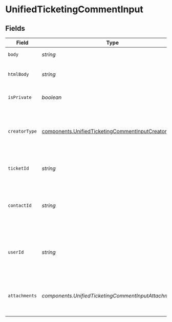 # UnifiedTicketingCommentInput


## Fields

| Field                                                                                                                    | Type                                                                                                                     | Required                                                                                                                 | Description                                                                                                              | Example                                                                                                                  |
| ------------------------------------------------------------------------------------------------------------------------ | ------------------------------------------------------------------------------------------------------------------------ | ------------------------------------------------------------------------------------------------------------------------ | ------------------------------------------------------------------------------------------------------------------------ | ------------------------------------------------------------------------------------------------------------------------ |
| `body`                                                                                                                   | *string*                                                                                                                 | :heavy_check_mark:                                                                                                       | The body of the comment                                                                                                  | Assigned to Eric !                                                                                                       |
| `htmlBody`                                                                                                               | *string*                                                                                                                 | :heavy_minus_sign:                                                                                                       | The html body of the comment                                                                                             | <p>Assigned to Eric !</p>                                                                                                |
| `isPrivate`                                                                                                              | *boolean*                                                                                                                | :heavy_minus_sign:                                                                                                       | The public status of the comment                                                                                         | false                                                                                                                    |
| `creatorType`                                                                                                            | [components.UnifiedTicketingCommentInputCreatorType](../../models/components/unifiedticketingcommentinputcreatortype.md) | :heavy_minus_sign:                                                                                                       | The creator type of the comment. Authorized values are either USER or CONTACT                                            | USER                                                                                                                     |
| `ticketId`                                                                                                               | *string*                                                                                                                 | :heavy_minus_sign:                                                                                                       | The UUID of the ticket the comment is tied to                                                                            | 801f9ede-c698-4e66-a7fc-48d19eebaa4f                                                                                     |
| `contactId`                                                                                                              | *string*                                                                                                                 | :heavy_minus_sign:                                                                                                       | The UUID of the contact which the comment belongs to (if no user_id specified)                                           | 801f9ede-c698-4e66-a7fc-48d19eebaa4f                                                                                     |
| `userId`                                                                                                                 | *string*                                                                                                                 | :heavy_minus_sign:                                                                                                       | The UUID of the user which the comment belongs to (if no contact_id specified)                                           | 801f9ede-c698-4e66-a7fc-48d19eebaa4f                                                                                     |
| `attachments`                                                                                                            | *components.UnifiedTicketingCommentInputAttachments*[]                                                                   | :heavy_minus_sign:                                                                                                       | The attachements UUIDs tied to the comment                                                                               | [<br/>"801f9ede-c698-4e66-a7fc-48d19eebaa4f"<br/>]                                                                       |